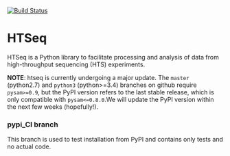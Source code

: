[![Build Status](https://travis-ci.org/simon-anders/htseq.svg?branch=pypi_CI)](https://travis-ci.org/simon-anders/htseq)

# HTSeq
HTSeq is a Python library to facilitate processing and analysis of data from high-throughput sequencing (HTS) experiments. 

**NOTE**: htseq is currently undergoing a major update. The `master` (python2.7) and `python3` (python>=3.4) branches on github require `pysam>=0.9`, but the PyPI version refers to the last stable release, which is only compatible with `pysam<=0.8.0`.We will update the PyPI version within the next few weeks (hopefully!).

### pypi_CI branch
This branch is used to test installation from PyPI and contains only tests and no actual code.

